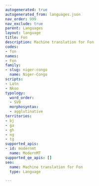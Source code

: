 ```yaml
---
autogenerated: true
autogenerated_from: languages.json
nav_order: 999
nav_exclude: true
parent: Languages
layout: language
title: Fon
description: Machine translation for Fon
codes:
- fon
names:
- Fon
family:
- slug: niger-congo
  name: Niger-Congo
scripts:
- Latn
- Nkoo
typology:
  word_order:
  - SVO
  morphosyntax:
  - agglutinative
territories:
- bj
- ga
- gh
- ng
- tg
supported_apis:
- id: modernmt
  name: ModernMT
supported_qe_apis: []
seo:
  name: Machine translation for Fon
  type: Language

---
```


